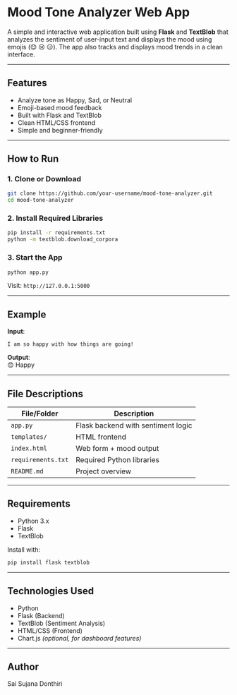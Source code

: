 # Mood Tone Analyzer Web App

A simple and interactive web application built using **Flask** and **TextBlob** that analyzes the sentiment of user-input text and displays the mood using emojis (😊 😢 😐). The app also tracks and displays mood trends in a clean interface.

---

## Features

- Analyze tone as Happy, Sad, or Neutral
- Emoji-based mood feedback
- Built with Flask and TextBlob
- Clean HTML/CSS frontend
- Simple and beginner-friendly

---

## How to Run

### 1. Clone or Download

```bash
git clone https://github.com/your-username/mood-tone-analyzer.git
cd mood-tone-analyzer
```

### 2. Install Required Libraries

```bash
pip install -r requirements.txt
python -m textblob.download_corpora
```

### 3. Start the App

```bash
python app.py
```

Visit: `http://127.0.0.1:5000`

---

## Example

**Input**:  
```text
I am so happy with how things are going!
```

**Output**:  
😊 Happy

---

## File Descriptions

| File/Folder     | Description                        |
|----------------|------------------------------------|
| `app.py`        | Flask backend with sentiment logic |
| `templates/`    | HTML frontend                      |
| `index.html`    | Web form + mood output             |
| `requirements.txt` | Required Python libraries       |
| `README.md`     | Project overview                   |

---

## Requirements

- Python 3.x
- Flask
- TextBlob

Install with:
```bash
pip install flask textblob
```

---

## Technologies Used

- Python
- Flask (Backend)
- TextBlob (Sentiment Analysis)
- HTML/CSS (Frontend)
- Chart.js *(optional, for dashboard features)*

---
## Author

Sai Sujana Donthiri

